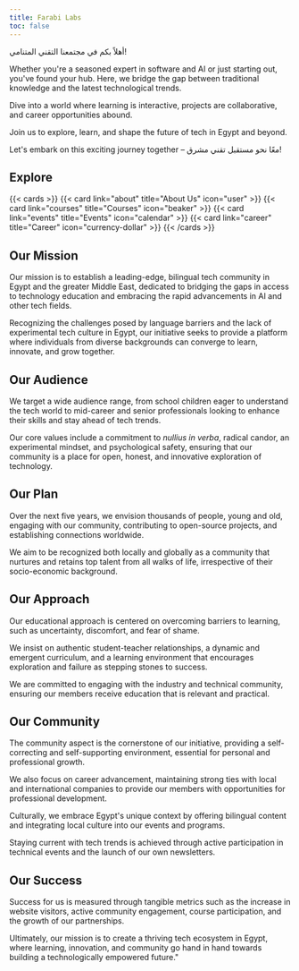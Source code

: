 ```yaml
---
title: Farabi Labs
toc: false
---
```


أهلاً بكم في مجتمعنا التقني المتنامي!

Whether you're a seasoned expert in software and AI or just starting out, you've found your hub. Here, we bridge the gap between traditional knowledge and the latest technological trends.

Dive into a world where learning is interactive, projects are collaborative, and career opportunities abound.

Join us to explore, learn, and shape the future of tech in Egypt and beyond.

Let's embark on this exciting journey together – معًا نحو مستقبل تقني مشرق!

## Explore

{{< cards >}}
  {{< card link="about" title="About Us" icon="user" >}}
  {{< card link="courses" title="Courses" icon="beaker" >}}
  {{< card link="events" title="Events" icon="calendar" >}}
  {{< card link="career" title="Career" icon="currency-dollar" >}}
{{< /cards >}}

## Our Mission

Our mission is to establish a leading-edge, bilingual tech community in Egypt and the greater Middle East, dedicated to bridging the gaps in access to technology education and embracing the rapid advancements in AI and other tech fields.

Recognizing the challenges posed by language barriers and the lack of experimental tech culture in Egypt, our initiative seeks to provide a platform where individuals from diverse backgrounds can converge to learn, innovate, and grow together.

## Our Audience

We target a wide audience range, from school children eager to understand the tech world to mid-career and senior professionals looking to enhance their skills and stay ahead of tech trends.

Our core values include a commitment to *nullius in verba*, radical candor, an experimental mindset, and psychological safety, ensuring that our community is a place for open, honest, and innovative exploration of technology.

## Our Plan

Over the next five years, we envision thousands of people, young and old, engaging with our community, contributing to open-source projects, and establishing connections worldwide.

We aim to be recognized both locally and globally as a community that nurtures and retains top talent from all walks of life, irrespective of their socio-economic background.

## Our Approach

Our educational approach is centered on overcoming barriers to learning, such as uncertainty, discomfort, and fear of shame.

We insist on authentic student-teacher relationships, a dynamic and emergent curriculum, and a learning environment that encourages exploration and failure as stepping stones to success.

We are committed to engaging with the industry and technical community, ensuring our members receive education that is relevant and practical.

## Our Community

The community aspect is the cornerstone of our initiative, providing a self-correcting and self-supporting environment, essential for personal and professional growth.

We also focus on career advancement, maintaining strong ties with local and international companies to provide our members with opportunities for professional development.

Culturally, we embrace Egypt's unique context by offering bilingual content and integrating local culture into our events and programs.

Staying current with tech trends is achieved through active participation in technical events and the launch of our own newsletters.

## Our Success

Success for us is measured through tangible metrics such as the increase in website visitors, active community engagement, course participation, and the growth of our partnerships.

Ultimately, our mission is to create a thriving tech ecosystem in Egypt, where learning, innovation, and community go hand in hand towards building a technologically empowered future."
